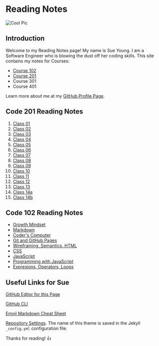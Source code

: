 # Reading Notes

<!-- One gigantic @ss pic that may or may not be legal? But hey, look at this Markdown comment -->
![Cool Pic](https://techagainsttrafficking.org/wp-content/uploads/2019/01/Digital-Earth-1200x675.jpg)

## Introduction

Welcome to my Reading Notes page! My name is Sue Young. I am a Software Engineer who is blowing the dust off her coding skills. This site contains my notes for Courses:

- [Course 102](https://github.com/Sue-Young/reading-notes#code-102-reading-notes)
- [Course 201](https://github.com/Sue-Young/reading-notes#code-201-reading-notes)
- Course 301
- Course 401

Learn more about me at my [GitHub Profile Page](https://github.com/Sue-Young).

## Code 201 Reading Notes

1. [Class 01](class-01.md)
2. [Class 02](class-02.md)
3. [Class 03](class-03.md)
4. [Class 04](class-04.md)
5. [Class 05](class-01.md)
6. [Class 06](class-01.md)
7. [Class 07](class-01.md)
8. [Class 08](class-01.md)
9. [Class 09](class-01.md)
10. [Class 10](class-01.md)
11. [Class 11](class-01.md)
12. [Class 12](class-01.md)
13. [Class 13](class-01.md)
14. [Class 14a](class-01.md)
15. [Class 14b](class-01.md)

## Code 102 Reading Notes

- [Growth Mindset](intro-growth-mindset.md)
- [Markdown](markdown.md)
- [Coder's Computer](coders-computer.md)
- [Git and GitHub Pages](Git-Notes.md)
- [Wireframing, Semantics, HTML](Webpages-HTML.md)
- [CSS](css-notes.md)
- [JavaScript](JS-notes.md)
- [Programming with JavaScript](JS-Programming.md)
- [Expresions, Operators, Loops](expressions-operators-loops.md)

## Useful Links for Sue

[GitHub Editor for this Page](https://github.com/Sue-Young/reading-notes/edit/gh-pages/README.md)

[GitHub CLI](https://cli.github.com/)

[Emoji Markdown Cheat Sheet](https://github.com/ikatyang/emoji-cheat-sheet/blob/master/README.md#symbols)

[Repository Settings](https://github.com/Sue-Young/reading-notes/settings/pages). The name of this theme is saved in the Jekyll `_config.yml` configuration file.

Thanks for reading! :+1:
